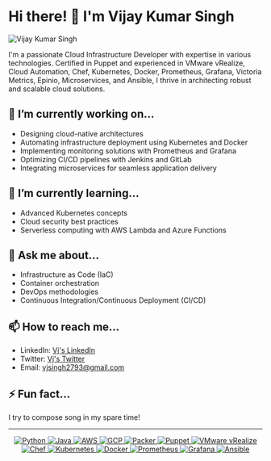 # Hi there! 👋 I'm Vijay Kumar Singh

![Vijay Kumar Singh](https://media.licdn.com/dms/image/C4E03AQE9guxACK_jUA/profile-displayphoto-shrink_800_800/0/1516512510636?e=1717027200&v=beta&t=sXRk1IBiiL4T79p8PzglJYcHEksw34CA2XmSQcN6dM4)

I'm a passionate Cloud Infrastructure Developer with expertise in various technologies. Certified in Puppet and experienced in VMware vRealize, Cloud Automation, Chef, Kubernetes, Docker, Prometheus, Grafana, Victoria Metrics, Epinio, Microservices, and Ansible, I thrive in architecting robust and scalable cloud solutions.

## 🔭 I’m currently working on...

- Designing cloud-native architectures
- Automating infrastructure deployment using Kubernetes and Docker
- Implementing monitoring solutions with Prometheus and Grafana
- Optimizing CI/CD pipelines with Jenkins and GitLab
- Integrating microservices for seamless application delivery

## 🌱 I’m currently learning...

- Advanced Kubernetes concepts
- Cloud security best practices
- Serverless computing with AWS Lambda and Azure Functions

## 💬 Ask me about...

- Infrastructure as Code (IaC)
- Container orchestration
- DevOps methodologies
- Continuous Integration/Continuous Deployment (CI/CD)

## 📫 How to reach me...

- LinkedIn: [Vj's LinkedIn](linkedin.com/in/vjsingh2793)
- Twitter: [Vj's Twitter](https://twitter.com/vjsingh2793)
- Email: vjsingh2793@gmail.com

## ⚡ Fun fact...

I try to compose song in my spare time!

---
<p align="center">
  <a href="https://www.python.org/" target="_blank">
    <img src="https://img.shields.io/badge/Python-%2314354C.svg?style=flat-square&logo=python&logoColor=white" alt="Python">
  </a>
  <a href="https://www.java.com/" target="_blank">
    <img src="https://img.shields.io/badge/Java-%23FF6F00.svg?style=flat-square&logo=java&logoColor=white" alt="Java">
  </a>
  <a href="https://aws.amazon.com/" target="_blank">
    <img src="https://img.shields.io/badge/AWS-%23FF9900.svg?style=flat-square&logo=amazon-aws&logoColor=white" alt="AWS">
  </a>
  <a href="https://cloud.google.com/" target="_blank">
    <img src="https://img.shields.io/badge/GCP-%234285F4.svg?style=flat-square&logo=google-cloud&logoColor=white" alt="GCP">
  </a>
  <a href="https://www.packer.io/" target="_blank">
    <img src="https://img.shields.io/badge/Packer-%23659ad2.svg?style=flat-square&logo=packer&logoColor=white" alt="Packer">
  </a>
  <a href="https://puppet.com/" target="_blank">
    <img src="https://img.shields.io/badge/Puppet-%23F55247.svg?style=flat-square&logo=puppet&logoColor=white" alt="Puppet">
  </a>
  <a href="https://www.vmware.com/products/vrealize-suite.html" target="_blank">
    <img src="https://img.shields.io/badge/VMware%20vRealize-%23556BF6.svg?style=flat-square&logo=vmware&logoColor=white" alt="VMware vRealize">
  </a>
  <a href="https://www.chef.io/" target="_blank">
    <img src="https://img.shields.io/badge/Chef-%23FF4500.svg?style=flat-square&logo=chef&logoColor=white" alt="Chef">
  </a>
  <a href="https://kubernetes.io/" target="_blank">
    <img src="https://img.shields.io/badge/Kubernetes-%23326CE5.svg?style=flat-square&logo=kubernetes&logoColor=white" alt="Kubernetes">
  </a>
  <a href="https://www.docker.com/" target="_blank">
    <img src="https://img.shields.io/badge/Docker-%232496ED.svg?style=flat-square&logo=docker&logoColor=white" alt="Docker">
  </a>
  <a href="https://prometheus.io/" target="_blank">
    <img src="https://img.shields.io/badge/Prometheus-%23E6522C.svg?style=flat-square&logo=prometheus&logoColor=white" alt="Prometheus">
  </a>
  <a href="https://grafana.com/" target="_blank">
    <img src="https://img.shields.io/badge/Grafana-%23F46800.svg?style=flat-square&logo=grafana&logoColor=white" alt="Grafana">
  </a>
  <a href="https://www.ansible.com/" target="_blank">
    <img src="https://img.shields.io/badge/Ansible-%23EE0000.svg?style=flat-square&logo=ansible&logoColor=white" alt="Ansible">
  </a>
</p>
